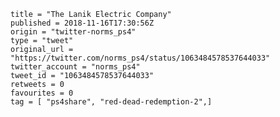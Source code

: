```
title = "The Lanik Electric Company"
published = 2018-11-16T17:30:56Z
origin = "twitter-norms_ps4"
type = "tweet"
original_url = "https://twitter.com/norms_ps4/status/1063484578537644033"
twitter_account = "norms_ps4"
tweet_id = "1063484578537644033"
retweets = 0
favourites = 0
tag = [ "ps4share", "red-dead-redemption-2",]
```

<p class='image'><img src='https://mnf.m17s.net/2018/11/16/DsJBljZWkAA8fKq.jpg' alt=''></p>

